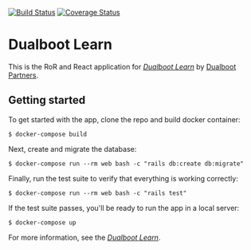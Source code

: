 [![Build Status](https://travis-ci.org/alXmas/TaskManager.svg?branch=feature%2Ftravis)](https://travis-ci.org/alXmas/TaskManager)
[![Coverage Status](https://coveralls.io/repos/github/alXmas/TaskManager/badge.svg?branch=develop)](https://coveralls.io/github/alXmas/TaskManager?branch=develop)
# Dualboot Learn
This is the RoR and React application for
[*Dualboot Learn*](https://fullstack-learning.firebaseapp.com/)
by [Dualboot Partners](https://dualbootpartners.com/).

## Getting started

To get started with the app, clone the repo and build docker container:

```
$ docker-compose build
```

Next, create and migrate the database:

```
$ docker-compose run --rm web bash -c "rails db:create db:migrate"
```

Finally, run the test suite to verify that everything is working correctly:

```
$ docker-compose run --rm web bash -c "rails test"
```

If the test suite passes, you'll be ready to run the app in a local server:

```
$ docker-compose up
```

For more information, see the
[*Dualboot Learn*](https://fullstack-learning.firebaseapp.com/).